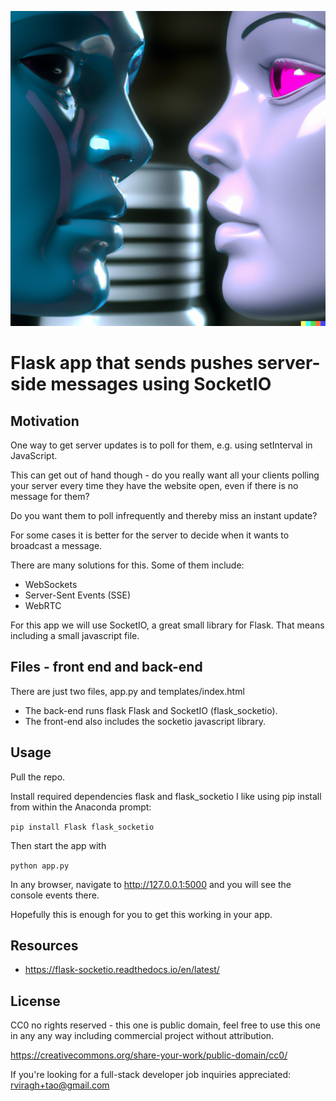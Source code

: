 ![ Banner for this app, a visualization of receiving notifications](https://raw.githubusercontent.com/robss2020/computerplayverysexymusic/main/banner.png "Receiving notifications")

# Flask app that sends pushes server-side messages using SocketIO

## Motivation

One way to get server updates is to poll for them, e.g. using setInterval in JavaScript.

This can get out of hand though - do you really want all your clients polling your server
every time they have the website open, even if there is no message for them?

Do you want them to poll infrequently and thereby miss an instant update?

For some cases it is better for the server to decide when it wants to broadcast a message.

There are many solutions for this.  Some of them include:

- WebSockets
- Server-Sent Events (SSE)
- WebRTC

For this app we will use SocketIO, a great small library for Flask.
That means including a small javascript file.

## Files - front end and back-end

There are just two files, app.py and templates/index.html

- The back-end runs flask Flask and SocketIO (flask_socketio).
- The front-end also includes the socketio javascript library.

## Usage

Pull the repo.


Install required dependencies flask and flask_socketio
I like using pip install from within the Anaconda prompt:

   `pip install Flask flask_socketio`

Then start the app with 

`python app.py`

In any browser, navigate to http://127.0.0.1:5000 and you will see the console events there.

Hopefully this is enough for you to get this working in your app.

## Resources

- https://flask-socketio.readthedocs.io/en/latest/


## License
CC0 no rights reserved - this one is public domain, feel free to use this one in any
any way including commercial project without attribution.

https://creativecommons.org/share-your-work/public-domain/cc0/

If you're looking for a full-stack developer job inquiries appreciated: rviragh+tao@gmail.com

